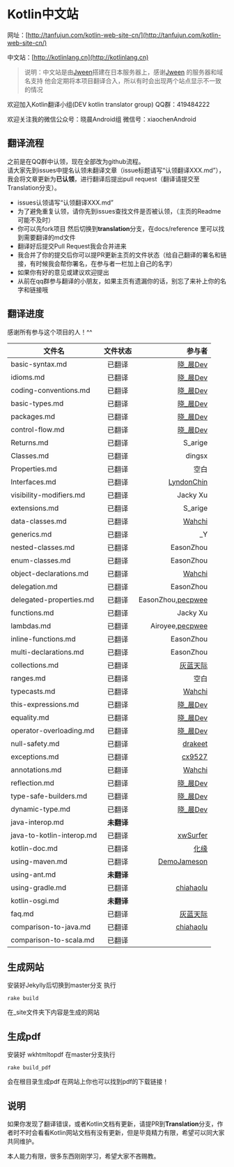 # Kotlin中文站

网址：[http://tanfujun.com/kotlin-web-site-cn/](http://tanfujun.com/kotlin-web-site-cn/)  

中文站：[http://kotlinlang.cn](http://kotlinlang.cn)  

>说明：中文站是由[Jween](https://github.com/Jween)搭建在日本服务器上，感谢[Jween](https://github.com/Jween) 的服务器和域名支持
>他会定期将本项目翻译合入，所以有时会出现两个站点显示不一致的情况

欢迎加入Kotlin翻译小组(DEV kotlin translator group)   QQ群：419484222  

欢迎关注我的微信公众号：晓晨Android组 微信号：xiaochenAndroid

## 翻译流程

之前是在QQ群中认领，现在全部改为github流程。  
请大家先到issues中提名认领未翻译文章（issue标题请写“认领翻译XXX.md”），我会将文章更新为**已认领**，进行翻译后提出pull request（翻译请提交至Translation分支）。

* issues认领请写“认领翻译XXX.md”
* 为了避免重复认领，请你先到issues查找文件是否被认领，（主页的Readme可能不及时）
* 你可以先fork项目 然后切换到**translation**分支，在docs/reference 里可以找到需要翻译的md文件
* 翻译好后提交Pull Request我会合并进来
* 我合并了你的提交后你可以提PR更新主页的文件状态（给自己翻译的署名和链接，有时候我会帮你署名，在参与者一栏加上自己的名字）
* 如果你有好的意见或建议欢迎提出
* 从前在qq群参与翻译的小朋友，如果主页有遗漏你的话，别忘了来补上你的名字和链接哦

## 翻译进度

感谢所有参与这个项目的人！^^

| 文件名        | 文件状态           | 参与者  |  
| ------------- |:-------------:| -----:|  
|basic-syntax.md|已翻译|[晓_晨Dev](http://tanfujun.cc)|  
|idioms.md|已翻译|[晓_晨Dev](http://tanfujun.cc)|  
|coding-conventions.md|已翻译|[晓_晨Dev](http://tanfujun.cc)|  
|basic-types.md|已翻译|[晓_晨Dev](http://tanfujun.cc)|  
|packages.md|已翻译|[晓_晨Dev](http://tanfujun.cc)|  
|control-flow.md|已翻译|[晓_晨Dev](http://tanfujun.cc)|  
|Returns.md|已翻译|S_arige|  
|Classes.md|已翻译|dingsx|  
|Properties.md|已翻译|空白|  
|Interfaces.md |已翻译|[LyndonChin](https://github.com/LyndonChin)|  
|visibility-modifiers.md|已翻译|Jacky Xu|  
|extensions.md|已翻译|S_arige|  
|data-classes.md|已翻译|[Wahchi](https://github.com/wahchi)|  
|generics.md|已翻译|_Y|  
|nested-classes.md|已翻译|EasonZhou|  
|enum-classes.md|已翻译|EasonZhou|  
|object-declarations.md|已翻译|[Wahchi](https://github.com/wahchi)|  
|delegation.md|已翻译|EasonZhou|  
|delegated-properties.md|已翻译|EasonZhou,[pecpwee](https://github.com/pecpwee)|  
|functions.md|已翻译|Jacky Xu|  
|lambdas.md|已翻译|Airoyee,[pecpwee](https://github.com/pecpwee)|  
|inline-functions.md|已翻译|EasonZhou|  
|multi-declarations.md|已翻译|EasonZhou|  
|collections.md|已翻译|[灰蓝天际](https://github.com/hltj)|  
|ranges.md|已翻译|空白|  
|typecasts.md|已翻译|[Wahchi](https://github.com/wahchi)|  
|this-expressions.md|已翻译|[晓_晨Dev](http://tanfujun.cc)|  
|equality.md|已翻译|[晓_晨Dev](http://tanfujun.cc)|  
|operator-overloading.md|已翻译|[晓_晨Dev](http://tanfujun.cc)|  
|null-safety.md|已翻译|[drakeet](https://github.com/drakeet)|  
|exceptions.md|已翻译|[cx9527](https://github.com/cx9527)|  
|annotations.md|已翻译|[Wahchi](https://github.com/wahchi)|  
|reflection.md|已翻译|[晓_晨Dev](http://tanfujun.cc)|  
|type-safe-builders.md|已翻译|[晓_晨Dev](http://tanfujun.cc)|  
|dynamic-type.md|已翻译|[晓_晨Dev](http://tanfujun.cc)|  
|java-interop.md|**未翻译**||  
|java-to-kotlin-interop.md|已翻译|[xwSurfer](https://github.com/xwSurfer)|  
|kotlin-doc.md|已翻译|[化缘](http://frblog.sinaapp.com)|  
|using-maven.md|已翻译|[DemoJameson](http://www.demojameson.com)|  
|using-ant.md|**未翻译**||  
|using-gradle.md|已翻译|[chiahaolu](https://github.com/chiahaolu)|  
|kotlin-osgi.md|**未翻译**||  
|faq.md|已翻译|[灰蓝天际](https://github.com/hltj)|  
|comparison-to-java.md|已翻译|[chiahaolu](https://github.com/chiahaolu)|  
|comparison-to-scala.md|已翻译||  

## 生成网站

安装好Jekylly后切换到master分支 执行

```
rake build 
```
在_site文件夹下内容是生成的网站

## 生成pdf

安装好 wkhtmltopdf 在master分支执行
```
rake build_pdf 
```
会在根目录生成pdf 
在网站上你也可以找到pdf的下载链接！



## 说明

如果你发现了翻译错误，或者Kotlin文档有更新，请提PR到**Translation**分支，作者时不时会看看Kotlin网站文档有没有更新，但是毕竟精力有限，希望可以同大家共同维护。

本人能力有限，很多东西刚刚学习，希望大家不吝赐教。
